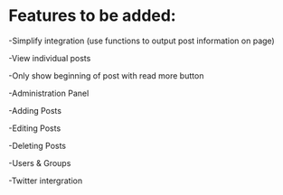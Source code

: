 Features to be added:
=====================
-Simplify integration (use functions to output post information on page)

-View individual posts

-Only show beginning of post with read more button

-Administration Panel

  -Adding Posts
  
  -Editing Posts
  
  -Deleting Posts
  
  -Users & Groups
  
-Twitter intergration

